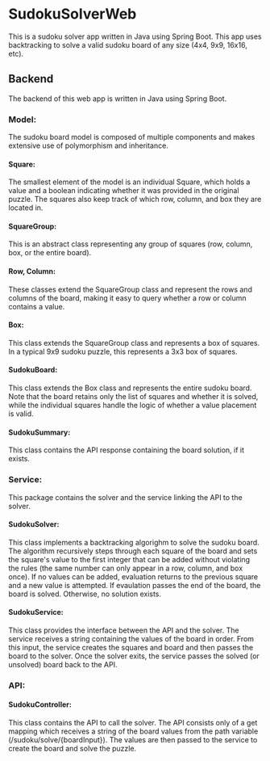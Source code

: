 # SudokuSolverWeb
This is a sudoku solver app written in Java using Spring Boot. This app uses backtracking to solve a valid sudoku board of any size (4x4, 9x9, 16x16, etc).

## Backend
The backend of this web app is written in Java using Spring Boot.  

### Model: 
The sudoku board model is composed of multiple components and makes extensive use of polymorphism and inheritance.

#### Square:
The smallest element of the model is an individual Square, which holds a value and a boolean indicating whether it was provided in the original puzzle. The squares also keep track of which row, column, and box they are located in.

#### SquareGroup:
This is an abstract class representing any group of squares (row, column, box, or the entire board). 

#### Row, Column:
These classes extend the SquareGroup class and represent the rows and columns of the board, making it easy to query whether a row or column contains a value.

#### Box: 
This class extends the SquareGroup class and represents a box of squares. In a typical 9x9 sudoku puzzle, this represents a 3x3 box of squares.

#### SudokuBoard:
This class extends the Box class and represents the entire sudoku board. Note that the board retains only the list of squares and whether it is solved, while the individual squares handle the logic of whether a value placement is valid.

#### SudokuSummary:
This class contains the API response containing the board solution, if it exists.

### Service: 
This package contains the solver and the service linking the API to the solver.

#### SudokuSolver: 
This class implements a backtracking algorighm to solve the sudoku board. The algorithm recursively steps through each square of the board and sets the square's value to the first integer that can be added without violating the rules (the same number can only appear in a row, column, and box once). If no values can be added, evaluation returns to the previous square and a new value is attempted. If evaulation passes the end of the board, the board is solved. Otherwise, no solution exists.

#### SudokuService:
This class provides the interface between the API and the solver. The service receives a string containing the values of the board in order. From this input, the service creates the squares and board and then passes the board to the solver. Once the solver exits, the service passes the solved (or unsolved) board back to the API.

### API: 

#### SudokuController:
This class contains the API to call the solver. The API consists only of a get mapping which receives a string of the board values from the path variable (/sudoku/solve/{boardInput}). The values are then passed to the service to create the board and solve the puzzle.
